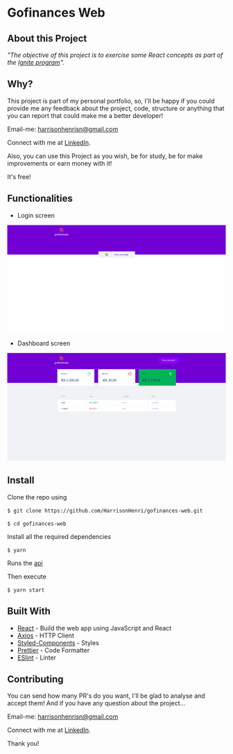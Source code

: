 # Gofinances Web

## About this Project

_"The objective of this project is to exercise some React concepts as part of the [Ignite program](https://rocketseat.com.br/ignite)"._

## Why?

This project is part of my personal portfolio, so, I'll be happy if you could provide me any feedback about the project, code, structure or anything that you can report that could make me a better developer!

Email-me: harrisonhenrisn@gmail.com

Connect with me at [LinkedIn](https://linkedin.com/in/harrison-henri-dos-santos-nascimento).

Also, you can use this Project as you wish, be for study, be for make improvements or earn money with it!

It's free!

## Functionalities

- Login screen

![](assets/login.png)

- Dashboard screen

![](assets/dashboard.png)


## Install

Clone the repo using

```
$ git clone https://github.com/HarrisonHenri/gofinances-web.git
```

```
$ cd gofinances-web
```

Install all the required dependencies

```
$ yarn
```

Runs the [api](https://github.com/HarrisonHenri/finapi)

Then execute

```
$ yarn start
```

## Built With

- [React](https://github.com/facebook/react) - Build the web app using JavaScript and React
- [Axios](https://github.com/axios/axios) - HTTP Client
- [Styled-Components](https://www.styled-components.com/) - Styles
- [Prettier](https://prettier.io/) - Code Formatter
- [ESlint](https://eslint.org/) - Linter

## Contributing

You can send how many PR's do you want, I'll be glad to analyse and accept them! And if you have any question about the project...

Email-me: harrisonhenrisn@gmail.com

Connect with me at [LinkedIn](https://linkedin.com/in/harrison-henri-dos-santos-nascimento-a6ba33112).

Thank you!
